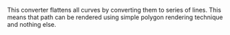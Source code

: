 This converter flattens all curves by converting them to series of lines.This means that path can be rendered using simple polygon rendering techniqueand nothing else.